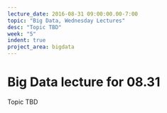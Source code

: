 ```yaml
---
lecture_date: 2016-08-31 09:00:00.00-7:00
topic: "Big Data, Wednesday Lectures"
desc: "Topic TBD"
week: "5"
indent: true
project_area: bigdata
---
```


# Big Data lecture for 08.31

Topic TBD

